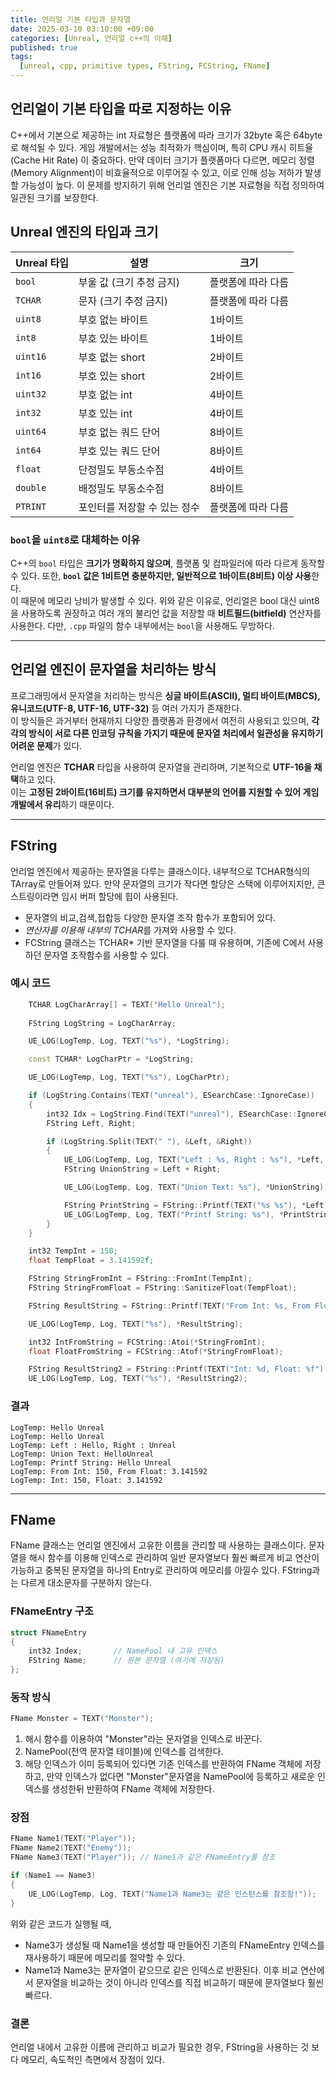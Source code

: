 ```yaml
---
title: 언리얼 기본 타입과 문자열
date: 2025-03-10 03:10:00 +09:00
categories: [Unreal, 언리얼 c++의 이해]
published: true
tags:
  [unreal, cpp, primitive types, FString, FCString, FName]
---
```


## 언리얼이 기본 타입을 따로 지정하는 이유
C++에서 기본으로 제공하는 int 자료형은 플랫폼에 따라 크기가 32byte 혹은 64byte로 해석될 수 있다.
게임 개발에서는 성능 최적화가 핵심이며, 특히 CPU 캐시 히트율(Cache Hit Rate) 이 중요하다. 만약 데이터 크기가 플랫폼마다 다르면, 메모리 정렬(Memory Alignment)이 비효율적으로 이루어질 수 있고, 이로 인해 성능 저하가 발생할 가능성이 높다.
이 문제를 방지하기 위해 언리얼 엔진은 기본 자료형을 직접 정의하여 일관된 크기를 보장한다.

## Unreal 엔진의 타입과 크기

| Unreal 타입 | 설명 | 크기 |
|------------|-----------------------------|------|
| `bool` | 부울 값 (크기 추정 금지) | 플랫폼에 따라 다름 |
| `TCHAR` | 문자 (크기 추정 금지) | 플랫폼에 따라 다름 |
| `uint8` | 부호 없는 바이트 | 1바이트 |
| `int8` | 부호 있는 바이트 | 1바이트 |
| `uint16` | 부호 없는 short | 2바이트 |
| `int16` | 부호 있는 short | 2바이트 |
| `uint32` | 부호 없는 int | 4바이트 |
| `int32` | 부호 있는 int | 4바이트 |
| `uint64` | 부호 없는 쿼드 단어 | 8바이트 |
| `int64` | 부호 있는 쿼드 단어 | 8바이트 |
| `float` | 단정밀도 부동소수점 | 4바이트 |
| `double` | 배정밀도 부동소수점 | 8바이트 |
| `PTRINT` | 포인터를 저장할 수 있는 정수 | 플랫폼에 따라 다름 |

### `bool`을 `uint8`로 대체하는 이유

C++의 `bool` 타입은 **크기가 명확하지 않으며**, 플랫폼 및 컴파일러에 따라 다르게 동작할 수 있다.
또한, **`bool` 값은 1비트면 충분하지만, 일반적으로 1바이트(8비트) 이상 사용**한다.  
이 때문에 메모리 낭비가 발생할 수 있다.
위와 같은 이유로, 언리얼은 bool 대신 uint8을 사용하도록 권장하고 여러 개의 불리언 값을 저장할 때 **비트필드(bitfield)** 연산자를 사용한다.
다만, `.cpp` 파일의 함수 내부에서는 `bool`을 사용해도 무방하다.

---
## 언리얼 엔진이 문자열을 처리하는 방식

프로그래밍에서 문자열을 처리하는 방식은 **싱글 바이트(ASCII), 멀티 바이트(MBCS), 유니코드(UTF-8, UTF-16, UTF-32)** 등 여러 가지가 존재한다.  
이 방식들은 과거부터 현재까지 다양한 플랫폼과 환경에서 여전히 사용되고 있으며, **각각의 방식이 서로 다른 인코딩 규칙을 가지기 때문에 문자열 처리에서 일관성을 유지하기 어려운 문제**가 있다.

언리얼 엔진은 **TCHAR** 타입을 사용하여 문자열을 관리하며, 기본적으로 **UTF-16을 채택**하고 있다.  
이는 **고정된 2바이트(16비트) 크기를 유지하면서 대부분의 언어를 지원할 수 있어 게임 개발에서 유리**하기 때문이다.

---

## **FString**
언리얼 엔진에서 제공하는 문자열을 다루는 클래스이다. 내부적으로 TCHAR형식의 TArray로 만들어져 있다. 만약 문자열의 크기가 작다면 할당은 스택에 이루어지지만, 큰 스트링이라면 임시 버퍼 할당에 힙이 사용된다.

- 문자열의 비교,검색,접합등 다양한 문자열 조작 함수가 포함되어 있다.
- *연산자를 이용해 내부의 TCHAR*를 가져와 사용할 수 있다.
- FCString 클래스는 TCHAR* 기반 문자열을 다룰 때 유용하며, 기존에 C에서 사용하던 문자열 조작함수를 사용할 수 있다. 

### 예시 코드

```cpp
	TCHAR LogCharArray[] = TEXT("Hello Unreal");
	
	FString LogString = LogCharArray;

	UE_LOG(LogTemp, Log, TEXT("%s"), *LogString);

	const TCHAR* LogCharPtr = *LogString;

	UE_LOG(LogTemp, Log, TEXT("%s"), LogCharPtr);

	if (LogString.Contains(TEXT("unreal"), ESearchCase::IgnoreCase))
	{
		int32 Idx = LogString.Find(TEXT("unreal"), ESearchCase::IgnoreCase);
		FString Left, Right;

		if (LogString.Split(TEXT(" "), &Left, &Right))
		{
			UE_LOG(LogTemp, Log, TEXT("Left : %s, Right : %s"), *Left, *Right);
			FString UnionString = Left + Right;

			UE_LOG(LogTemp, Log, TEXT("Union Text: %s"), *UnionString);

			FString PrintString = FString::Printf(TEXT("%s %s"), *Left, *Right);
			UE_LOG(LogTemp, Log, TEXT("Printf String: %s"), *PrintString);
		}
	}

	int32 TempInt = 150;
	float TempFloat = 3.141592f;

	FString StringFromInt = FString::FromInt(TempInt);
	FString StringFromFloat = FString::SanitizeFloat(TempFloat);

	FString ResultString = FString::Printf(TEXT("From Int: %s, From Float: %s"), *StringFromInt, *StringFromFloat);

	UE_LOG(LogTemp, Log, TEXT("%s"), *ResultString);

	int32 IntFromString = FCString::Atoi(*StringFromInt);
	float FloatFromString = FCString::Atof(*StringFromFloat);

	FString ResultString2 = FString::Printf(TEXT("Int: %d, Float: %f"), IntFromString, FloatFromString);
	UE_LOG(LogTemp, Log, TEXT("%s"), *ResultString2);
```

### 결과
```
LogTemp: Hello Unreal
LogTemp: Hello Unreal
LogTemp: Left : Hello, Right : Unreal
LogTemp: Union Text: HelloUnreal
LogTemp: Printf String: Hello Unreal
LogTemp: From Int: 150, From Float: 3.141592
LogTemp: Int: 150, Float: 3.141592
```

---

## **FName**
FName 클래스는 언리얼 엔진에서 고유한 이름을 관리할 때 사용하는 클래스이다. 문자열을 해시 함수를 이용해 인덱스로 관리하여 일반 문자열보다 훨씬 빠르게 비교 연산이 가능하고 중복된 문자열을 하나의 Entry로 관리하여 메모리를 아낄수 있다. FString과는 다르게 대소문자를 구분하지 않는다.

### FNameEntry 구조

```cpp
struct FNameEntry
{
    int32 Index;       // NamePool 내 고유 인덱스
    FString Name;      // 원본 문자열 (여기에 저장됨)
};
```

### 동작 방식

```cpp
FName Monster = TEXT("Monster");
```

1. 해시 함수를 이용하여 "Monster"라는 문자열을 인덱스로 바꾼다.
2. NamePool(전역 문자열 테이블)에 인덱스를 검색한다.
3. 해당 인덱스가 이미 등록되어 있다면 기존 인덱스를 반환하여 FName 객체에 저장하고, 만약 인덱스가 없다면 "Monster"문자열을 NamePool에 등록하고 새로운 인덱스를 생성한뒤 반환하여 FName 객체에 저장한다.


### 장점

```cpp
FName Name1(TEXT("Player"));
FName Name2(TEXT("Enemy"));
FName Name3(TEXT("Player")); // Name1과 같은 FNameEntry를 참조

if (Name1 == Name3)
{
    UE_LOG(LogTemp, Log, TEXT("Name1과 Name3는 같은 인스턴스를 참조함!"));
}
```
위와 같은 코드가 실행될 때,

- Name3가 생성될 때 Name1을 생성할 때 만들어진 기존의 FNameEntry 인덱스를 재사용하기 때문에 메모리를 절약할 수 있다.
- Name1과 Name3는 문자열이 같으므로 같은 인덱스로 반환된다. 이후 비교 연산에서 문자열을 비교하는 것이 아니라 인덱스를 직접 비교하기 때문에 문자열보다 훨씬 빠르다.

### 결론
언리얼 내에서 고유한 이름에 관리하고 비교가 필요한 경우, FString을 사용하는 것 보다 메모리, 속도적인 측면에서 장점이 있다.